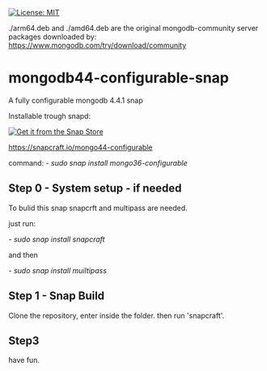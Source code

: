   [![License: MIT](https://img.shields.io/badge/License-MIT-yellow.svg)](https://opensource.org/licenses/MIT)


./arm64.deb and ./amd64.deb are the original mongodb-community server packages downloaded by:
https://www.mongodb.com/try/download/community

# mongodb44-configurable-snap



A fully configurable mongodb 4.4.1 snap 

Installable trough snapd:

[![Get it from the Snap Store](https://snapcraft.io/static/images/badges/en/snap-store-black.svg)](https://snapcraft.io/mongo44-configurable)


https://snapcraft.io/mongo44-configurable

command:
*- sudo snap install mongo36-configurable*


## Step 0 - System setup - if needed
To bulid this snap snapcrft and multipass are needed.

just run:

*- sudo snap install snapcraft*

and then

*- sudo snap install muiltipass*

## Step 1 - Snap Build

Clone the repository, enter inside the folder. then run 'snapcraft'.

## Step3 

have fun.
